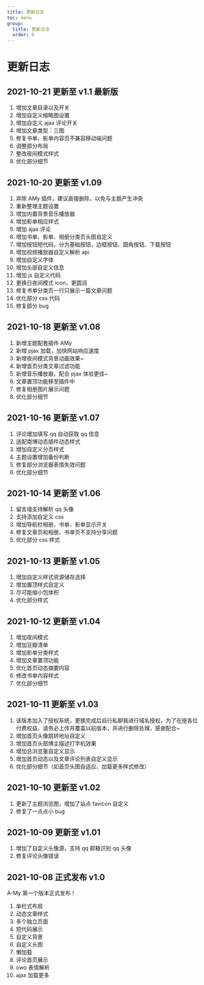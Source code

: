 ```yaml
---
title: 更新日志
toc: menu
group:
  title: 更新日志
  order: 6
---
```


# 更新日志

## 2021-10-21 更新至 v1.1 <Badge>最新版</Badge>

1. 增加文章目录以及开关
2. 增加自定义缩略图设置
3. 增加自定义 ajax 评论开关
4. 增加文章类型：三图
5. 修复书单、影单内容页不兼容移动端问题
6. 调整部分布局
7. 整改夜间模式样式
8. 优化部分细节

## 2021-10-20 更新至 v1.09

1. 弃除 AMy 插件，建议直接删除，以免与主题产生冲突
2. 重新整理主题设置
3. 增加内置背景音乐播放器
4. 增加影单相应样式
5. 增加 ajax 评论
6. 增加书单、影单、相册分类页头图自定义
7. 增加按钮短代码，分为基础按钮，边框按钮、圆角按钮、下载按钮
8. 增加视频播放器自定义解析 api
9. 增加自定义字体
10. 增加头部自定义信息
11. 增加 js 自定义代码
12. 更换日夜间模式 icon，更圆润
13. 修复书单分类页一行只展示一篇文章问题
14. 优化部分 css 代码
15. 修复部分 bug

## 2021-10-18 更新至 v1.08

1. 新增主题配套插件 AMy
2. 新增 pjax 加载，加快网站响应速度
3. 新增夜间模式背景动画效果~
4. 新增首页分类文章过滤功能
5. 新增音乐播放器，配合 pjax 体验更佳~
6. 文章置顶功能移至插件中
7. 修复相册图片展示问题
8. 优化部分细节

## 2021-10-16 更新至 v1.07

1. 评论增加填写 qq 自动获取 qq 信息
2. 适配南博动态插件动态样式
3. 增加自定义分页样式
4. 主题设置增加备份判断
5. 修复部分浏览器表情失效问题
6. 优化部分细节

## 2021-10-14 更新至 v1.06

1. 留言墙支持解析 qq 头像
2. 支持添加自定义 css
3. 增加导航栏相册、书单、影单显示开关
4. 修复文章页和相册、书单页不支持分享问题
5. 优化部分 css 样式

## 2021-10-13 更新至 v1.05

1. 增加自定义样式资源储存选择
2. 增加置顶样式自定义
3. 尽可能缩小包体积
4. 优化部分样式

## 2021-10-12 更新至 v1.04

1. 增加夜间模式
2. 增加豆瓣清单
3. 增加影单分类样式
4. 增加文章置顶功能
5. 优化首页动态摘要内容
6. 修改书单内容样式
7. 优化部分细节

## 2021-10-11 更新至 v1.03

1. 该版本加入了授权系统，更换完成后自行私聊我进行域名授权，为了在座各位付费权益，请务必上传并覆盖以前版本，并进行删除处理，感谢配合~
2. 增加首页头像跳转地址自定义
3. 增加首页头部博主描述打字机效果
4. 增加总浏览量自定义显示
5. 增加首页动态以及文章评论列表自定义显示
6. 优化部分细节（如首页头图自适应、加载更多样式修改）

## 2021-10-10 更新至 v1.02

1. 更新了主题浏览图，增加了站点 favicon 自定义
2. 修复了一点点小 bug

## 2021-10-09 更新至 v1.01

1. 增加了自定义头像源，支持 qq 邮箱识别 qq 头像
2. 修复评论头像错误

## 2021-10-08 正式发布 v1.0

A-My 第一个版本正式发布！

1. 单栏式布局
2. 动态文章样式
3. 多个独立页面
4. 短代码展示
5. 自定义背景
6. 自定义头图
7. 懒加载
8. 评论首页展示
9. owo 表情解析
10. ajax 加载更多
